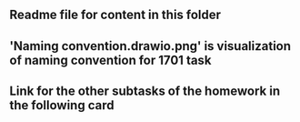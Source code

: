 Readme file for content in this folder
---
'Naming convention.drawio.png' is visualization of naming convention for 1701 task
---
Link for the other subtasks of the homework in the following card 
---
